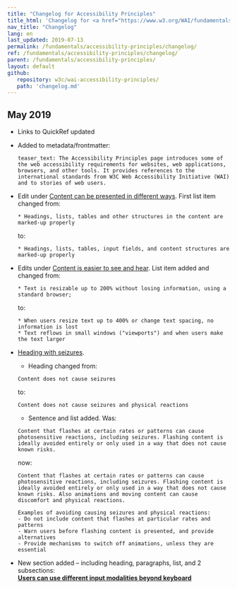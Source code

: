 ```yaml
---
title: "Changelog for Accessibility Principles"
title_html: 'Changelog for <a href="https://www.w3.org/WAI/fundamentals/accessibility-principles/">Accessibility Principles</a>'
nav_title: "Changelog"
lang: en
last_updated: 2019-07-13
permalink: /fundamentals/accessibility-principles/changelog/
ref: /fundamentals/accessibility-principles/changelog/
parent: /fundamentals/accessibility-principles/
layout: default
github:
   repository: w3c/wai-accessibility-principles/
   path: 'changelog.md'
---
```


## May 2019

* Links to QuickRef updated

* Added to metadata/frontmatter:

  ```
  teaser_text: The Accessibility Principles page introduces some of the web accessibility requirements for websites, web applications, browsers, and other tools. It provides references to the international standards from W3C Web Accessibility Initiative (WAI) and to stories of web users.
  ```

* Edit under [Content can be presented in different ways](/fundamentals/accessibility-principles/#adaptable). First list item changed from:

  ```
  * Headings, lists, tables and other structures in the content are marked-up properly
  ```
  
  to:
  
  ```
  * Headings, lists, tables, input fields, and content structures are marked-up properly
  ```

* Edits under [Content is easier to see and hear](/fundamentals/accessibility-principles/#distinguishable). 
List item added and changed from:

  ```
  * Text is resizable up to 200% without losing information, using a standard browser;
  ```

  to:
  
  ```
  * When users resize text up to 400% or change text spacing, no information is lost
  * Text reflows in small windows ("viewports") and when users make the text larger
  ```

* [Heading with seizures](/fundamentals/accessibility-principles/#safe).

   * Heading changed from:

  ```
  Content does not cause seizures
  ``` 

  to:

  ```
  Content does not cause seizures and physical reactions
  ```

  * Sentence and list added. Was:

  ```
  Content that flashes at certain rates or patterns can cause photosensitive reactions, including seizures. Flashing content is ideally avoided entirely or only used in a way that does not cause known risks.
  ```

  now:

  ```
  Content that flashes at certain rates or patterns can cause photosensitive reactions, including seizures. Flashing content is ideally avoided entirely or only used in a way that does not cause known risks. Also animations and moving content can cause discomfort and physical reactions.
  
  Examples of avoiding causing seizures and physical reactions:
  - Do not include content that flashes at particular rates and patterns
  - Warn users before flashing content is presented, and provide alternatives
  - Provide mechanisms to switch off animations, unless they are essential
  ```

* New section added – including heading, paragraphs, list, and 2 subsections:  
  **[Users can use different input modalities beyond keyboard](/fundamentals/accessibility-principles/#modalities)**
